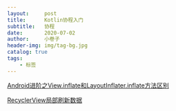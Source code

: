 ```yaml
---
layout:     post  
title:      Kotlin协程入门 
subtitle:   协程
date:       2020-07-02
author:     小卷子
header-img: img/tag-bg.jpg
catalog: true
tags:
    - 标签
---
```








[Android进阶之View.inflate和LayoutInflater.inflate方法区别](https://blog.csdn.net/chenliguan/article/details/82314122)

[RecyclerView局部刷新数据](https://blog.csdn.net/mysky984/article/details/91619245)

